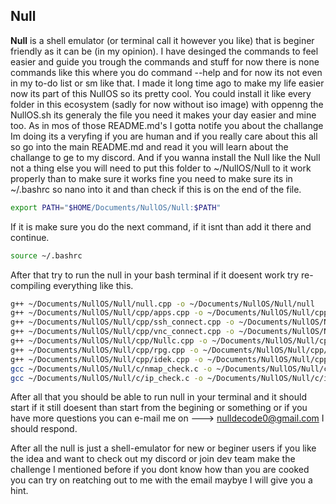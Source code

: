 ## Null

**Null** is a shell emulator (or terminal call it however you like) that is beginer friendly as it can be (in my opinion). I have desinged the commands to feel easier and guide you trough the commands and stuff for now there is none commands like this where you do command --help and for now its not even in my to-do list or sm like that. I made it long time ago to make my life easier now its part of this NullOS so its pretty cool. You could install it like every folder in this ecosystem (sadly for now without iso image) with oppenng the NullOS.sh its generaly the file you need it makes your day easier and mine too. As in mos of those README.md's I gotta notife you about the challange Im doing its a veryfing if you are human and if you really care about this all so go into the main README.md and read it you will learn about the challange to ge to my discord. And if you wanna install the Null like the Null not a thing else you will need to put this folder to ~/NullOS/Null to it work properly than to make sure it works fine you need to make sure its in ~/.bashrc so nano into it and than check if this is on the end of the file.


```bash
export PATH="$HOME/Documents/NullOS/Null:$PATH"
```


If it is make sure you do the next command, if it isnt than add it there and continue.


```bash
source ~/.bashrc
```


After that try to run the null in your bash terminal if it doesent work try re-compiling everything like this.


```bash
g++ ~/Documents/NullOS/Null/null.cpp -o ~/Documents/NullOS/Null/null
g++ ~/Documents/NullOS/Null/cpp/apps.cpp -o ~/Documents/NullOS/Null/cpp/apps
g++ ~/Documents/NullOS/Null/cpp/ssh_connect.cpp -o ~/Documents/NullOS/Null/cpp/ssh_connect
g++ ~/Documents/NullOS/Null/cpp/vnc_connect.cpp -o ~/Documents/NullOS/Null/cpp/vnc_connect
g++ ~/Documents/NullOS/Null/cpp/Nullc.cpp -o ~/Documents/NullOS/Null/cpp/Nullc
g++ ~/Documents/NullOS/Null/cpp/rpg.cpp -o ~/Documents/NullOS/Null/cpp/rpg
g++ ~/Documents/NullOS/Null/cpp/idek.cpp -o ~/Documents/NullOS/Null/cpp/idek
gcc ~/Documents/NullOS/Null/c/nmap_check.c -o ~/Documents/NullOS/Null/c/nmap_check
gcc ~/Documents/NullOS/Null/c/ip_check.c -o ~/Documents/NullOS/Null/c/ip_check
```


After all that you should be able to run null in your terminal and it should start if it still doesent than start from the begining or something or if you have more questions you can e-mail me on ---> nulldecode0@gmail.com I should respond.

After all the null is just a shell-emulator for new or beginer users if you like the idea and want to check out my discord or join dev team make the challenge I mentioned before if you dont know how than you are cooked you can try on reatching out to me with the email maybye I will give you a hint.
